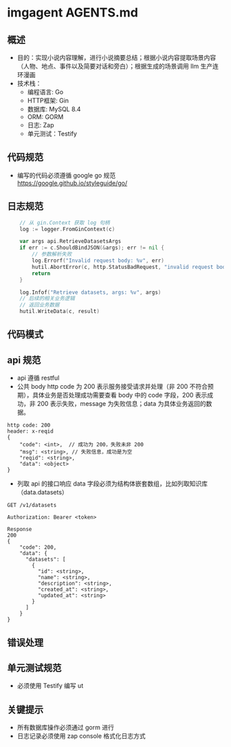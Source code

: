 # imgagent AGENTS.md

## 概述
- 目的：实现小说内容理解，进行小说摘要总结；根据小说内容提取场景内容（人物、地点、事件以及简要对话和旁白）；根据生成的场景调用 llm 生产连环漫画
- 技术栈： 
  - 编程语言: Go 
  - HTTP框架: Gin 
  - 数据库: MySQL 8.4 
  - ORM: GORM 
  - 日志: Zap
  - 单元测试：Testify

## 代码规范
- 编写的代码必须遵循 google go 规范 https://google.github.io/styleguide/go/

## 日志规范
```go
    // 从 gin.Context 获取 log 句柄
	log := logger.FromGinContext(c)

	var args api.RetrieveDatasetsArgs
	if err := c.ShouldBindJSON(&args); err != nil {
		// 参数解析失败
		log.Errorf("Invalid request body: %v", err)
		hutil.AbortError(c, http.StatusBadRequest, "invalid request body")
		return
	}

	log.Infof("Retrieve datasets, args: %v", args)
    // 后续的相关业务逻辑
	// 返回业务数据
	hutil.WriteData(c, result)
```

## 代码模式

## api 规范
- api 遵循 restful 
- 公共 body
    http code 为 200 表示服务接受请求并处理（非 200 不符合预期），具体业务是否处理成功需要查看 body 中的 code 字段，200 表示成功，非 200 表示失败，message 为失败信息；data 为具体业务返回的数据。
```
http code: 200
header: x-reqid
{
    "code": <int>,  // 成功为 200，失败未非 200
    "msg": <string>, // 失败信息，成功是为空
    "reqid": <string>,
    "data": <object>
}
```
- 列取 api 的接口响应 data 字段必须为结构体嵌套数组，比如列取知识库（data.datasets）
```shell
GET /v1/datasets

Authorization: Bearer <token>

Response
200
{
    "code": 200,
    "data": {
      "datasets": [
        {
          "id": <string>,
          "name": <string>, 
          "description": <string>,
          "created_at": <string>, 
          "updated_at": <string>
        }
      ]
    }
}
```

## 错误处理

## 单元测试规范
- 必须使用 Testify 编写 ut

## 关键提示
- 所有数据库操作必须通过 gorm 进行
- 日志记录必须使用 zap console 格式化日志方式
